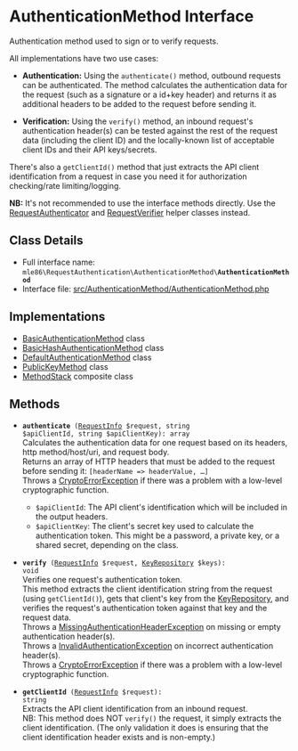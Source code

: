 # AuthenticationMethod Interface

Authentication method used to sign or to verify requests.

All implementations have two use cases:

 - **Authentication:**
   Using the `authenticate()` method,
   outbound requests can be authenticated.
   The method calculates the authentication data for the request
   (such as a signature or a id+key header)
   and returns it as additional headers to be added to the request before sending it.

 - **Verification:**
   Using the `verify()` method,
   an inbound request's authentication header(s)
   can be tested against the rest of the request data (including the client ID)
   and the locally-known list of acceptable client IDs and their API keys/secrets.

There's also a `getClientId()` method that just extracts the API client identification from a request
in case you need it for authorization checking/rate limiting/logging.

**NB:**
 It's not recommended to use the interface methods directly.
 Use the [RequestAuthenticator] and [RequestVerifier] helper classes instead.

[Exceptions]: Exceptions.md
[AuthenticationMethod]: Class_AuthenticationMethod.md
[RequestAuthenticator]: Class_RequestAuthenticator.md
[RequestVerifier]: Class_RequestVerifier.md
[RequestInfo]: Class_RequestInfo.md
[KeyRepository]: Class_KeyRepository.md
[BasicAuthenticationMethod]: Class_BasicAuthenticationMethod.md
[BasicHashAuthenticationMethod]: Class_BasicHashAuthenticationMethod.md
[DefaultAuthenticationMethod]: Class_DefaultAuthenticationMethod.md
[PublicKeyMethod]: Class_PublicKeyMethod.md
[MethodStack]: Class_MethodStack.md


## Class Details

* Full interface name: <code>mle86\\RequestAuthentication\\AuthenticationMethod\\<b>AuthenticationMethod</b></code>
* Interface file: [src/AuthenticationMethod/AuthenticationMethod.php](../src/AuthenticationMethod/AuthenticationMethod.php)


## Implementations

* [BasicAuthenticationMethod] class
* [BasicHashAuthenticationMethod] class
* [DefaultAuthenticationMethod] class
* [PublicKeyMethod] class
* [MethodStack] composite class


## Methods

* <code><b>authenticate</b> ([RequestInfo] $request, string $apiClientId, string $apiClientKey): array</code>  
    Calculates the authentication data for one request
    based on its headers, http method/host/uri, and request body.  
	Returns an array of HTTP headers that must be added to the request before sending it:
	  `[headerName => headerValue, …]`  
	Throws a [CryptoErrorException][Exceptions] if there was a problem with a low-level cryptographic function.
	* `$apiClientId`: The API client's identification which will be included in the output headers.
	* `$apiClientKey`: The client's secret key used to calculate the authentication token.
	    This might be a password, a private key, or a shared secret, depending on the class.

* <code><b>verify</b> ([RequestInfo] $request, [KeyRepository] $keys): void</code>  
	Verifies one request's authentication token.  
    This method extracts the client identification string from the request (using `getClientId()`),
    gets that client's key from the [KeyRepository],
    and verifies the request's authentication token
    against that key and the request data.  
	Throws a [MissingAuthenticationHeaderException][Exceptions] on missing or empty authentication header(s).  
	Throws a [InvalidAuthenticationException][Exceptions] on incorrect authentication header(s).  
	Throws a [CryptoErrorException][Exceptions] if there was a problem with a low-level cryptographic function.

* <code><b>getClientId</b> ([RequestInfo] $request): string</code>  
	Extracts the API client identification from an inbound request.  
	NB: This method does NOT `verify()` the request, it simply extracts the client identification.
	(The only validation it does is ensuring that the client identification header exists and is non-empty.)

